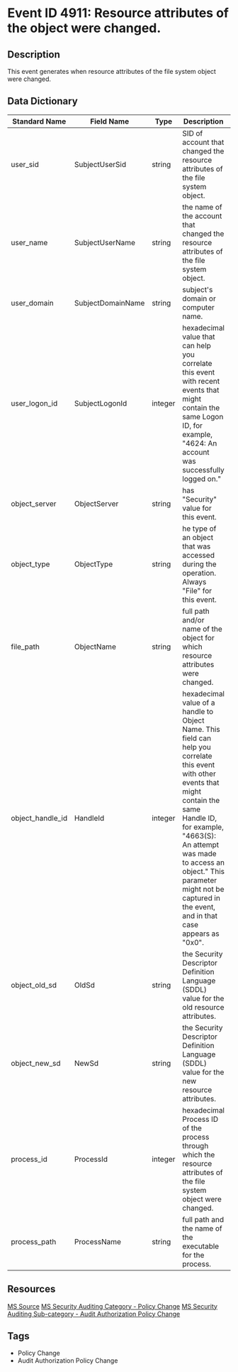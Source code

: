 # Event ID 4911: Resource attributes of the object were changed.

## Description
This event generates when resource attributes of the file system object were changed.

## Data Dictionary
|Standard Name|Field Name|Type|Description|Sample Value|
|---|---|---|---|---|
|user_sid|SubjectUserSid|string|SID of account that changed the resource attributes of the file system object.|S-1-5-21-3457937927-2839227994-823803824-1104|
|user_name|SubjectUserName|string|the name of the account that changed the resource attributes of the file system object.|dadmin|
|user_domain|SubjectDomainName|string|subject's domain or computer name.|CONTOSO|
|user_logon_id|SubjectLogonId|integer|hexadecimal value that can help you correlate this event with recent events that might contain the same Logon ID, for example, "4624: An account was successfully logged on."|0x37925|
|object_server|ObjectServer|string|has "Security" value for this event.|Security|
|object_type|ObjectType|string|he type of an object that was accessed during the operation. Always "File" for this event.|File|
|file_path|ObjectName|string|full path and/or name of the object for which resource attributes were changed.|C:\Audit Files\HBI Data.txt|
|object_handle_id|HandleId|integer|hexadecimal value of a handle to Object Name. This field can help you correlate this event with other events that might contain the same Handle ID, for example, "4663(S): An attempt was made to access an object." This parameter might not be captured in the event, and in that case appears as "0x0".|0x49c|
|object_old_sd|OldSd|string|the Security Descriptor Definition Language (SDDL) value for the old resource attributes.|S:AI|
|object_new_sd|NewSd|string|the Security Descriptor Definition Language (SDDL) value for the new resource attributes.|S:ARAI(RA;ID;;;;WD;("Impact_MS",TI,0x10020,3000))|
|process_id|ProcessId|integer|hexadecimal Process ID of the process through which the resource attributes of the file system object were changed.|0x67c|
|process_path|ProcessName|string|full path and the name of the executable for the process.|C:\Windows\System32\svchost.exe|

## Resources
[MS Source](https://github.com/MicrosoftDocs/windows-itpro-docs/blob/public/windows/security/threat-protection/auditing/event-4911.md)
[MS Security Auditing Category - Policy Change](https://docs.microsoft.com/en-us/windows/security/threat-protection/auditing/advanced-security-audit-policy-settings#policy-change)
[MS Security Auditing Sub-category - Audit Authorization Policy Change](https://github.com/MicrosoftDocs/windows-itpro-docs/tree/master/windows/security/threat-protection/auditing/audit-authorization-policy-change.md)

## Tags
* Policy Change
* Audit Authorization Policy Change